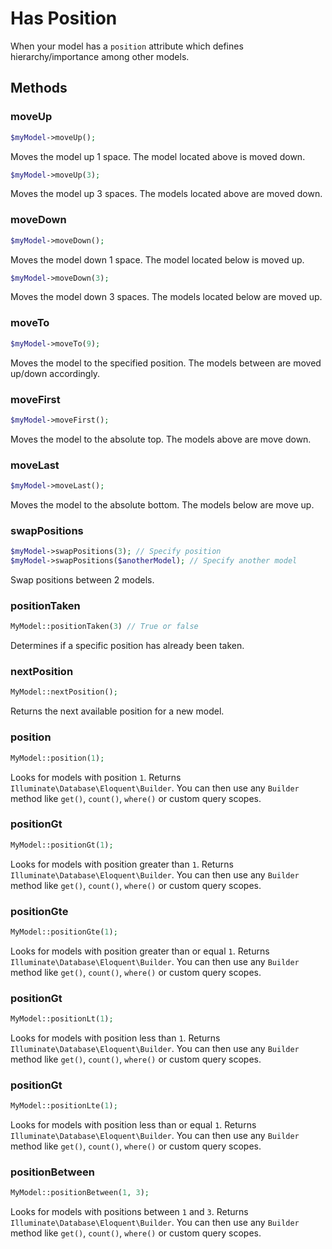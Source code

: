 # Has Position

When your model has a `position` attribute which defines hierarchy/importance among other models.

## Methods

### moveUp

```php
$myModel->moveUp();
```
Moves the model up 1 space. The model located above is moved down.

```php
$myModel->moveUp(3);
```
Moves the model up 3 spaces. The models located above are moved down.

### moveDown

```php
$myModel->moveDown();
```
Moves the model down 1 space. The model located below is moved up.

```php
$myModel->moveDown(3);
```
Moves the model down 3 spaces. The models located below are moved up.

### moveTo

```php
$myModel->moveTo(9);
```
Moves the model to the specified position. The models between are moved up/down accordingly.

### moveFirst
```php
$myModel->moveFirst();
```
Moves the model to the absolute top. The models above are move down.

### moveLast
```php
$myModel->moveLast();
```
Moves the model to the absolute bottom. The models below are move up.

### swapPositions
```php
$myModel->swapPositions(3); // Specify position
$myModel->swapPositions($anotherModel); // Specify another model
```
Swap positions between 2 models.

### positionTaken

```php
MyModel::positionTaken(3) // True or false
```
Determines if a specific position has already been taken.

### nextPosition

```php
MyModel::nextPosition();
```
Returns the next available position for a new model.

### position

```php
MyModel::position(1);
```

Looks for models with position `1`.
Returns `Illuminate\Database\Eloquent\Builder`.
You can then use any `Builder` method like `get()`, `count()`, `where()` or custom query scopes.

### positionGt

```php
MyModel::positionGt(1);
```

Looks for models with position greater than `1`.
Returns `Illuminate\Database\Eloquent\Builder`.
You can then use any `Builder` method like `get()`, `count()`, `where()` or custom query scopes.

### positionGte

```php
MyModel::positionGte(1);
```

Looks for models with position greater than or equal `1`.
Returns `Illuminate\Database\Eloquent\Builder`.
You can then use any `Builder` method like `get()`, `count()`, `where()` or custom query scopes.

### positionGt

```php
MyModel::positionLt(1);
```

Looks for models with position less than `1`.
Returns `Illuminate\Database\Eloquent\Builder`.
You can then use any `Builder` method like `get()`, `count()`, `where()` or custom query scopes.

### positionGt

```php
MyModel::positionLte(1);
```

Looks for models with position less than or equal `1`.
Returns `Illuminate\Database\Eloquent\Builder`.
You can then use any `Builder` method like `get()`, `count()`, `where()` or custom query scopes.

### positionBetween

```php
MyModel::positionBetween(1, 3);
```

Looks for models with positions between `1` and `3`.
Returns `Illuminate\Database\Eloquent\Builder`.
You can then use any `Builder` method like `get()`, `count()`, `where()` or custom query scopes.